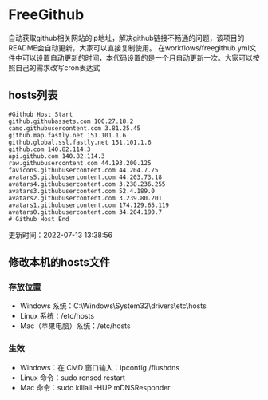# FreeGithub
自动获取github相关网站的ip地址，解决github链接不畅通的问题，该项目的README会自动更新，大家可以直接复制使用。
在workflows/freegithub.yml文件中可以设置自动更新的时间，本代码设置的是一个月自动更新一次。大家可以按照自己的需求改写cron表达式

## hosts列表
```base
#Github Host Start
github.githubassets.com 100.27.18.2
camo.githubusercontent.com 3.81.25.45
github.map.fastly.net 151.101.1.6
github.global.ssl.fastly.net 151.101.1.6
github.com 140.82.114.3
api.github.com 140.82.114.3
raw.githubusercontent.com 44.193.200.125
favicons.githubusercontent.com 44.204.7.75
avatars5.githubusercontent.com 44.203.73.18
avatars4.githubusercontent.com 3.238.236.255
avatars3.githubusercontent.com 52.4.189.0
avatars2.githubusercontent.com 3.239.80.201
avatars1.githubusercontent.com 174.129.65.119
avatars0.githubusercontent.com 34.204.190.7
# Github Host End
```

更新时间：2022-07-13 13:38:56

## 修改本机的hosts文件
### 存放位置
* Windows 系统：C:\Windows\System32\drivers\etc\hosts
* Linux 系统：/etc/hosts
* Mac（苹果电脑）系统：/etc/hosts

### 生效
* Windows：在 CMD 窗口输入：ipconfig /flushdns
* Linux 命令：sudo rcnscd restart
* Mac 命令：sudo killall -HUP mDNSResponder